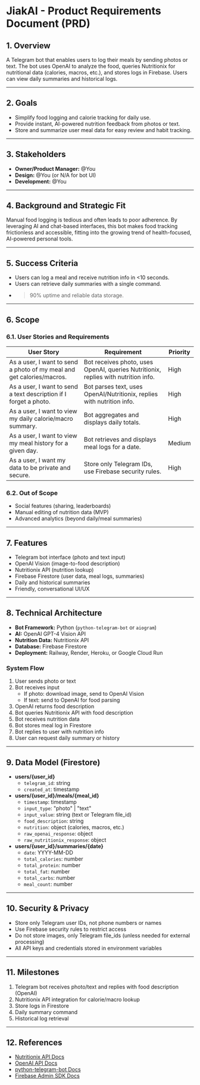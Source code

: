 # JiakAI - Product Requirements Document (PRD)

## 1. Overview
A Telegram bot that enables users to log their meals by sending photos or text. The bot uses OpenAI to analyze the food, queries Nutritionix for nutritional data (calories, macros, etc.), and stores logs in Firebase. Users can view daily summaries and historical logs.

---

## 2. Goals
- Simplify food logging and calorie tracking for daily use.
- Provide instant, AI-powered nutrition feedback from photos or text.
- Store and summarize user meal data for easy review and habit tracking.

---

## 3. Stakeholders
- **Owner/Product Manager:** @You
- **Design:** @You (or N/A for bot UI)
- **Development:** @You

---

## 4. Background and Strategic Fit
Manual food logging is tedious and often leads to poor adherence. By leveraging AI and chat-based interfaces, this bot makes food tracking frictionless and accessible, fitting into the growing trend of health-focused, AI-powered personal tools.

---

## 5. Success Criteria
- Users can log a meal and receive nutrition info in <10 seconds.
- Users can retrieve daily summaries with a single command.
- >90% uptime and reliable data storage.

---

## 6. Scope

### 6.1. User Stories and Requirements
| User Story | Requirement | Priority |
|------------|-------------|----------|
| As a user, I want to send a photo of my meal and get calories/macros. | Bot receives photo, uses OpenAI, queries Nutritionix, replies with nutrition info. | High |
| As a user, I want to send a text description if I forget a photo. | Bot parses text, uses OpenAI/Nutritionix, replies with nutrition info. | High |
| As a user, I want to view my daily calorie/macro summary. | Bot aggregates and displays daily totals. | High |
| As a user, I want to view my meal history for a given day. | Bot retrieves and displays meal logs for a date. | Medium |
| As a user, I want my data to be private and secure. | Store only Telegram IDs, use Firebase security rules. | High |

### 6.2. Out of Scope
- Social features (sharing, leaderboards)
- Manual editing of nutrition data (MVP)
- Advanced analytics (beyond daily/meal summaries)

---

## 7. Features
- Telegram bot interface (photo and text input)
- OpenAI Vision (image-to-food description)
- Nutritionix API (nutrition lookup)
- Firebase Firestore (user data, meal logs, summaries)
- Daily and historical summaries
- Friendly, conversational UI/UX

---

## 8. Technical Architecture
- **Bot Framework:** Python (`python-telegram-bot` or `aiogram`)
- **AI:** OpenAI GPT-4 Vision API
- **Nutrition Data:** Nutritionix API
- **Database:** Firebase Firestore
- **Deployment:** Railway, Render, Heroku, or Google Cloud Run

### System Flow
1. User sends photo or text
2. Bot receives input
   - If photo: download image, send to OpenAI Vision
   - If text: send to OpenAI for food parsing
3. OpenAI returns food description
4. Bot queries Nutritionix API with food description
5. Bot receives nutrition data
6. Bot stores meal log in Firestore
7. Bot replies to user with nutrition info
8. User can request daily summary or history

---

## 9. Data Model (Firestore)
- **users/{user_id}**
  - `telegram_id`: string
  - `created_at`: timestamp
- **users/{user_id}/meals/{meal_id}**
  - `timestamp`: timestamp
  - `input_type`: "photo" | "text"
  - `input_value`: string (text or Telegram file_id)
  - `food_description`: string
  - `nutrition`: object (calories, macros, etc.)
  - `raw_openai_response`: object
  - `raw_nutritionix_response`: object
- **users/{user_id}/summaries/{date}**
  - `date`: YYYY-MM-DD
  - `total_calories`: number
  - `total_protein`: number
  - `total_fat`: number
  - `total_carbs`: number
  - `meal_count`: number

---

## 10. Security & Privacy
- Store only Telegram user IDs, not phone numbers or names
- Use Firebase security rules to restrict access
- Do not store images, only Telegram file_ids (unless needed for external processing)
- All API keys and credentials stored in environment variables

---

## 11. Milestones
1. Telegram bot receives photo/text and replies with food description (OpenAI)
2. Nutritionix API integration for calorie/macro lookup
3. Store logs in Firestore
4. Daily summary command
5. Historical log retrieval

---

## 12. References
- [Nutritionix API Docs](https://developer.nutritionix.com/docs/v2)
- [OpenAI API Docs](https://platform.openai.com/docs/guides/vision)
- [python-telegram-bot Docs](https://python-telegram-bot.org/)
- [Firebase Admin SDK Docs](https://firebase.google.com/docs/admin/setup) 